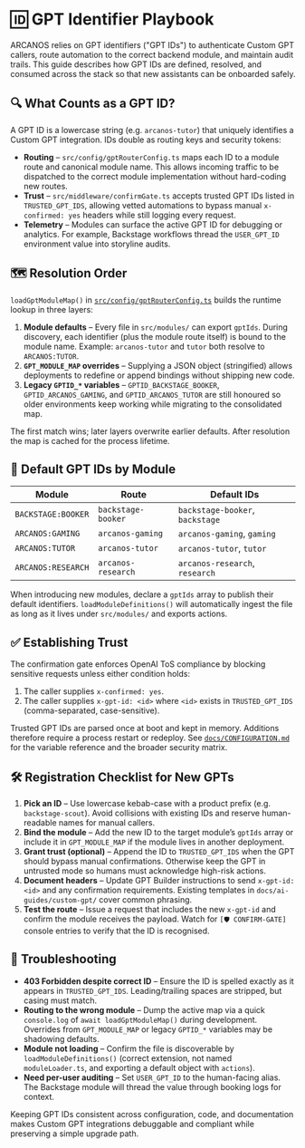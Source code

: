 # 🆔 GPT Identifier Playbook

ARCANOS relies on GPT identifiers ("GPT IDs") to authenticate Custom GPT callers,
route automation to the correct backend module, and maintain audit trails.
This guide describes how GPT IDs are defined, resolved, and consumed across the
stack so that new assistants can be onboarded safely.

## 🔍 What Counts as a GPT ID?

A GPT ID is a lowercase string (e.g. `arcanos-tutor`) that uniquely identifies a
Custom GPT integration. IDs double as routing keys and security tokens:

- **Routing** – `src/config/gptRouterConfig.ts` maps each ID to a module route
  and canonical module name. This allows incoming traffic to be dispatched to
  the correct module implementation without hard-coding new routes.
- **Trust** – `src/middleware/confirmGate.ts` accepts trusted GPT IDs listed in
  `TRUSTED_GPT_IDS`, allowing vetted automations to bypass manual
  `x-confirmed: yes` headers while still logging every request.
- **Telemetry** – Modules can surface the active GPT ID for debugging or
  analytics. For example, Backstage workflows thread the `USER_GPT_ID`
  environment value into storyline audits.

## 🗺️ Resolution Order

`loadGptModuleMap()` in
[`src/config/gptRouterConfig.ts`](../../src/config/gptRouterConfig.ts) builds the
runtime lookup in three layers:

1. **Module defaults** – Every file in `src/modules/` can export `gptIds`.
   During discovery, each identifier (plus the module route itself) is bound to
   the module name. Example: `arcanos-tutor` and `tutor` both resolve to
   `ARCANOS:TUTOR`.
2. **`GPT_MODULE_MAP` overrides** – Supplying a JSON object (stringified) allows
   deployments to redefine or append bindings without shipping new code.
3. **Legacy `GPTID_*` variables** – `GPTID_BACKSTAGE_BOOKER`,
   `GPTID_ARCANOS_GAMING`, and `GPTID_ARCANOS_TUTOR` are still honoured so older
   environments keep working while migrating to the consolidated map.

The first match wins; later layers overwrite earlier defaults. After resolution
the map is cached for the process lifetime.

## 🧩 Default GPT IDs by Module

| Module | Route | Default IDs |
| --- | --- | --- |
| `BACKSTAGE:BOOKER` | `backstage-booker` | `backstage-booker`, `backstage` |
| `ARCANOS:GAMING` | `arcanos-gaming` | `arcanos-gaming`, `gaming` |
| `ARCANOS:TUTOR` | `arcanos-tutor` | `arcanos-tutor`, `tutor` |
| `ARCANOS:RESEARCH` | `arcanos-research` | `arcanos-research`, `research` |

When introducing new modules, declare a `gptIds` array to publish their default
identifiers. `loadModuleDefinitions()` will automatically ingest the file as long
as it lives under `src/modules/` and exports actions.

## ✅ Establishing Trust

The confirmation gate enforces OpenAI ToS compliance by blocking sensitive
requests unless either condition holds:

1. The caller supplies `x-confirmed: yes`.
2. The caller supplies `x-gpt-id: <id>` where `<id>` exists in
   `TRUSTED_GPT_IDS` (comma-separated, case-sensitive).

Trusted GPT IDs are parsed once at boot and kept in memory. Additions therefore
require a process restart or redeploy. See
[`docs/CONFIGURATION.md`](../CONFIGURATION.md) for the variable reference and the
broader security matrix.

## 🛠️ Registration Checklist for New GPTs

1. **Pick an ID** – Use lowercase kebab-case with a product prefix (e.g.
   `backstage-scout`). Avoid collisions with existing IDs and reserve
   human-readable names for manual callers.
2. **Bind the module** – Add the new ID to the target module’s `gptIds` array or
   include it in `GPT_MODULE_MAP` if the module lives in another deployment.
3. **Grant trust (optional)** – Append the ID to `TRUSTED_GPT_IDS` when the GPT
   should bypass manual confirmations. Otherwise keep the GPT in untrusted mode
   so humans must acknowledge high-risk actions.
4. **Document headers** – Update GPT Builder instructions to send
   `x-gpt-id: <id>` and any confirmation requirements. Existing templates in
   `docs/ai-guides/custom-gpt/` cover common phrasing.
5. **Test the route** – Issue a request that includes the new `x-gpt-id` and
   confirm the module receives the payload. Watch for `[🛡️ CONFIRM-GATE]`
   console entries to verify that the ID is recognised.

## 🧪 Troubleshooting

- **403 Forbidden despite correct ID** – Ensure the ID is spelled exactly as it
  appears in `TRUSTED_GPT_IDS`. Leading/trailing spaces are stripped, but casing
  must match.
- **Routing to the wrong module** – Dump the active map via a quick `console.log`
  of `await loadGptModuleMap()` during development. Overrides from
  `GPT_MODULE_MAP` or legacy `GPTID_*` variables may be shadowing defaults.
- **Module not loading** – Confirm the file is discoverable by
  `loadModuleDefinitions()` (correct extension, not named `moduleLoader.ts`, and
  exporting a default object with `actions`).
- **Need per-user auditing** – Set `USER_GPT_ID` to the human-facing alias. The
  Backstage module will thread the value through booking logs for context.

Keeping GPT IDs consistent across configuration, code, and documentation makes
Custom GPT integrations debuggable and compliant while preserving a simple
upgrade path.
